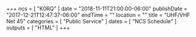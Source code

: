 +++
ncs = [ "K0RQ" ]
date = "2018-11-11T21:00:00-06:00"
publishDate = "2017-12-21T12:47:37-06:00"
endTime = ""
location = ""
title = "UHF/VHF Net 45"
categories = [ "Public Service" ]
dates = [ "NCS Schedule" ]
outputs = [ "HTML" ]
+++
